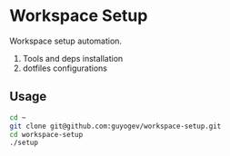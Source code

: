 # Workspace Setup

Workspace setup automation.

1. Tools and deps installation
2. dotfiles configurations

## Usage

```bash
cd ~
git clone git@github.com:guyogev/workspace-setup.git
cd workspace-setup
./setup
```
